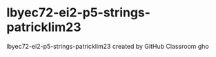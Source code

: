 # lbyec72-ei2-p5-strings-patricklim23
lbyec72-ei2-p5-strings-patricklim23 created by GitHub Classroom
gho
